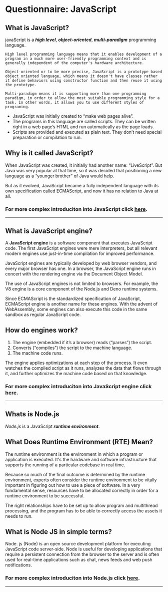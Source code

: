 # Questionnaire: JavaScript

## What is JavaScript?



javaScript is a ***high level***, ***object-oriented***, ***multi-paradigm*** programming language.

```
High level programming language means that it enables development of a program in a much more user-friendly programming context and is generally independent of the computer's hardware architecture.

Object-oriented or to be more precise, JavaScript is a prototype based object oriented language, which means it doesn't have classes rather it define behaviors using constructor function and then reuse it using the prototype.

Multi-paradigm means it is supporting more than one programming paradigm, in order to allow the most suitable programming style for a task. In other words, it allows you to use different styles of programing. 
```


- JavaScript was initially created to “make web pages alive”.
- The programs in this language are called scripts. They can be written right in a web page’s HTML and run automatically as the page loads.
- Scripts are provided and executed as plain text. They don’t need special preparation or compilation to run.




## Why is it called JavaScript? 

When JavaScript was created, it initially had another name: “LiveScript”. But Java was very popular at that time, so it was decided that positioning a new language as a “younger brother” of Java would help.

But as it evolved, JavaScript became a fully independent language with its own specification called ECMAScript, and now it has no relation to Java at all.
### For more complex introduciton into JavaScript click [here](https://javascript.info/intro).
_____________________________________________________________________________________________


## What is JavaScript engine?

A **JavaScript engine** is a software component that executes JavaScript code. The first JavaScript engines were mere interpreters, but all relevant modern engines use just-in-time compilation for improved performance.

JavaScript engines are typically developed by web browser vendors, and every major browser has one. In a browser, the JavaScript engine runs in concert with the rendering engine via the Document Object Model.

The use of JavaScript engines is not limited to browsers. For example, the V8 engine is a core component of the Node.js and Deno runtime systems.

Since ECMAScript is the standardized specification of JavaScript, ECMAScript engine is another name for these engines. With the advent of WebAssembly, some engines can also execute this code in the same sandbox as regular JavaScript code.


## How do engines work?

1. The engine (embedded if it’s a browser) reads (“parses”) the script.
2. Converts (“compiles”) the script to the machine language.
3. The machine code runs.


The engine applies optimizations at each step of the process. It even watches the compiled script as it runs, analyzes the data that flows through it, and further optimizes the machine code based on that knowledge.

### For more complex introduciton into JavaScript engine click [here](https://en.wikipedia.org/wiki/JavaScript_engine).
_____________________________________________________________________________________________

## Whats is Node.js

*Node.js* is a JavaScript ***runtime environment***.

## What Does Runtime Environment (RTE) Mean?
The runtime environment is the environment in which a program or application is executed. It's the hardware and software infrastructure that supports the running of a particular codebase in real time.

Because so much of the final outcome is determined by the runtime environment, experts often consider the runtime environment to be vitally important in figuring out how to use a piece of software. In a very fundamental sense, resources have to be allocated correctly in order for a runtime environment to be successful.

The right relationships have to be set up to allow program and multithread processing, and the program has to be able to correctly access the assets it needs to run.


## What is Node JS in simple terms?
Node. js (Node) is an open source development platform for executing JavaScript code server-side. Node is useful for developing applications that require a persistent connection from the browser to the server and is often used for real-time applications such as chat, news feeds and web push notifications.

### For more complex introduciton into Node.js click [here](https://nodejs.org/en/about/).
_____________________________________________________________________________________________
